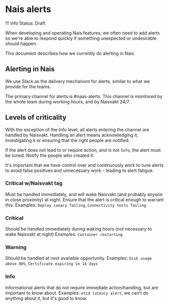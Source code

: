 # Nais alerts

!!! info
    Status: Draft

When developing and operating Nais features, we often need to add alerts so we're able to respond quickly if something unexpected or undesirable should happen. 

This document describes how we currently do alerting in Nais. 

## Alerting in Nais

We use Slack as the delivery mechanism for alerts, similar to what we provide for the teams. 

The primary channel for alerts is #naas-alerts. This channel is monitored by the whole team during working hours, and by Naisvakt 24/7.

## Levels of criticality

With the exception of the Info level, all alerts entering the channel are handled by Naisvakt. 
Handling an alert means acknowledging it, investigating it or ensuring that the right people are notified. 

If the alert does not lead to or require action, and is not `Info`, the alert must be tuned. Notify the people who created it. 

It's important that we have control over and continuously work to tune alerts to avoid false positives and unnecessary work - leading to alert fatigue.

### Critical w/Naisvakt tag

Must be handled immediately, and will wake Naisvakt (and probably anyone in close proximity) at night. Ensure that the alert is critical enough to warrant this.
Examples: `Deploy canary failing`, `Connectivity tests failing`. 

### Critical

Should be handled immediately during waking hours (not necessary to wake Naisvakt at night)
Examples: `Container restarting`

### Warning

Should be handled at next available opportunity.
Examples: `Disk usage above 80%`, `Certificate expiring in 14 days`

### Info

Informational alerts that do not require immediate action/handling, but are important to know about.
Examples: `etcd latency alert`, we can't do anything about it, but it's good to know.



